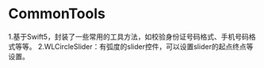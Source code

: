 # CommonTools
1.基于Swift5，封装了一些常用的工具方法，如校验身份证号码格式、手机号码格式等等。 2.WLCircleSlider：有弧度的slider控件，可以设置slider的起点终点等设置。
